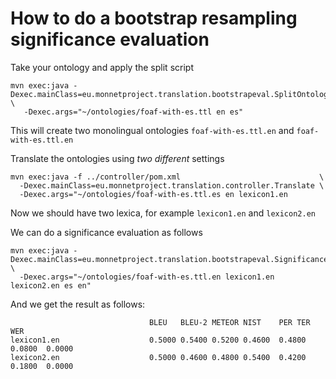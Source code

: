 How to do a bootstrap resampling significance evaluation
========================================================

Take your ontology and apply the split script

    mvn exec:java -Dexec.mainClass=eu.monnetproject.translation.bootstrapeval.SplitOntology \
       -Dexec.args="~/ontologies/foaf-with-es.ttl en es"

This will create two monolingual ontologies `foaf-with-es.ttl.en` and `foaf-with-es.ttl.en`

Translate the ontologies using _two different_ settings

    mvn exec:java -f ../controller/pom.xml                               \
      -Dexec.mainClass=eu.monnetproject.translation.controller.Translate \
      -Dexec.args="~/ontologies/foaf-with-es.ttl.es en lexicon1.en

Now we should have two lexica, for example `lexicon1.en` and `lexicon2.en`

We can do a significance evaluation as follows

    mvn exec:java -Dexec.mainClass=eu.monnetproject.translation.bootstrapeval.SignificanceTest \
      -Dexec.args="~/ontologies/foaf-with-es.ttl.en lexicon1.en lexicon2.en es en"

And we get the result as follows:

                                   BLEU	  BLEU-2 METEOR	NIST	PER	TER	WER	
    lexicon1.en                    0.5000 0.5400 0.5200	0.4600	0.4800	0.0800	0.0000	
    lexicon2.en                    0.5000 0.4600 0.4800	0.5400	0.4200	0.1800	0.0000	


